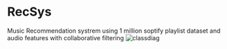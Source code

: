# RecSys
Music Recommendation systrem using 1 million soptify playlist dataset and audio features with collaborative filtering
![classdiag](https://user-images.githubusercontent.com/22647378/117986598-ad77a180-b331-11eb-8336-f1cce557fe09.png)
